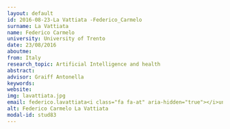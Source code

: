 ```yaml
---
layout: default 
id: 2016-08-23-La Vattiata -Federico_Carmelo
surname: La Vattiata 
name: Federico Carmelo
university: University of Trento
date: 23/08/2016
aboutme: 
from: Italy
research_topic: Artificial Intelligence and health
abstract: 
advisor: Graiff Antonella
keywords: 
website: 
img: lavattiata.jpg
email: federico.lavattiata<i class="fa fa-at" aria-hidden="true"></i>unitn.it
alt: Federico Carmelo La Vattiata 
modal-id: stud83
---
```

